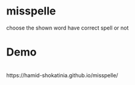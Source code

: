 # misspelle
choose the shown word have correct spell or not 


# Demo
<br/>
https://hamid-shokatinia.github.io/misspelle/
